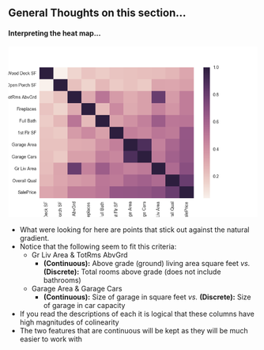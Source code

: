 ## General Thoughts on this section...

####  Interpreting the heat map...


![HeatMap](HeatMap.png)


* What were looking for here are points that stick out against the natural gradient.
* Notice that the following seem to fit this criteria:
  * Gr Liv Area & TotRms AbvGrd
    * __(Continuous):__ Above grade (ground) living area square feet *vs.* __(Discrete):__ Total rooms above grade (does not include bathrooms)
  * Garage Area & Garage Cars
    * __(Continuous):__ Size of garage in square feet *vs.* __(Discrete):__ Size of garage in car capacity
* If you read the descriptions of each it is logical that these columns have high magnitudes of colinearity
* The two features that are continuous will be kept as they will be much easier to work with